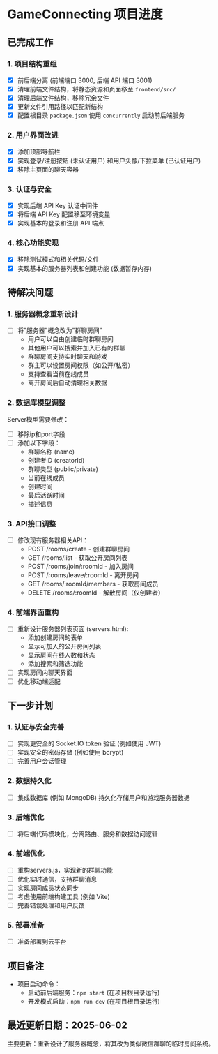 # GameConnecting 项目进度

## 已完成工作

### 1. 项目结构重组
- [x] 前后端分离 (前端端口 3000, 后端 API 端口 3001)
- [x] 清理前端文件结构，将静态资源和页面移至 `frontend/src/`
- [x] 清理后端文件结构，移除冗余文件
- [x] 更新文件引用路径以匹配新结构
- [x] 配置根目录 `package.json` 使用 `concurrently` 启动前后端服务

### 2. 用户界面改进
- [x] 添加顶部导航栏
- [x] 实现登录/注册按钮 (未认证用户) 和用户头像/下拉菜单 (已认证用户)
- [x] 移除主页面的聊天容器

### 3. 认证与安全
- [x] 实现后端 API Key 认证中间件
- [x] 将后端 API Key 配置移至环境变量
- [x] 实现基本的登录和注册 API 端点

### 4. 核心功能实现
- [x] 移除测试模式和相关代码/文件
- [x] 实现基本的服务器列表和创建功能 (数据暂存内存)

## 待解决问题

### 1. 服务器概念重新设计
- [ ] 将"服务器"概念改为"群聊房间"
  - 用户可以自由创建临时群聊房间
  - 其他用户可以搜索并加入已有的群聊
  - 群聊房间支持实时聊天和游戏
  - 群主可以设置房间权限（如公开/私密）
  - 支持查看当前在线成员
  - 离开房间后自动清理相关数据

### 2. 数据库模型调整
Server模型需要修改：
- [ ] 移除ip和port字段
- [ ] 添加以下字段：
  - 群聊名称 (name)
  - 创建者ID (creatorId)
  - 群聊类型 (public/private)
  - 当前在线成员
  - 创建时间
  - 最后活跃时间
  - 描述信息

### 3. API接口调整
- [ ] 修改现有服务器相关API：
  - POST /rooms/create - 创建群聊房间
  - GET /rooms/list - 获取公开房间列表
  - POST /rooms/join/:roomId - 加入房间
  - POST /rooms/leave/:roomId - 离开房间
  - GET /rooms/:roomId/members - 获取房间成员
  - DELETE /rooms/:roomId - 解散房间（仅创建者）

### 4. 前端界面重构
- [ ] 重新设计服务器列表页面 (servers.html):
  - 添加创建房间的表单
  - 显示可加入的公开房间列表
  - 显示房间在线人数和状态
  - 添加搜索和筛选功能
- [ ] 实现房间内聊天界面
- [ ] 优化移动端适配

## 下一步计划

### 1. 认证与安全完善
- [ ] 实现更安全的 Socket.IO token 验证 (例如使用 JWT)
- [ ] 实现安全的密码存储 (例如使用 bcrypt)
- [ ] 完善用户会话管理

### 2. 数据持久化
- [ ] 集成数据库 (例如 MongoDB) 持久化存储用户和游戏服务器数据

### 3. 后端优化
- [ ] 将后端代码模块化，分离路由、服务和数据访问逻辑

### 4. 前端优化
- [ ] 重构servers.js，实现新的群聊功能
- [ ] 优化实时通信，支持群聊消息
- [ ] 实现房间成员状态同步
- [ ] 考虑使用前端构建工具 (例如 Vite)
- [ ] 完善错误处理和用户反馈

### 5. 部署准备
- [ ] 准备部署到云平台

## 项目备注

- 项目启动命令：
  - 启动前后端服务：`npm start` (在项目根目录运行)
  - 开发模式启动：`npm run dev` (在项目根目录运行)

## 最近更新日期：2025-06-02
主要更新：重新设计了服务器概念，将其改为类似微信群聊的临时房间系统。
